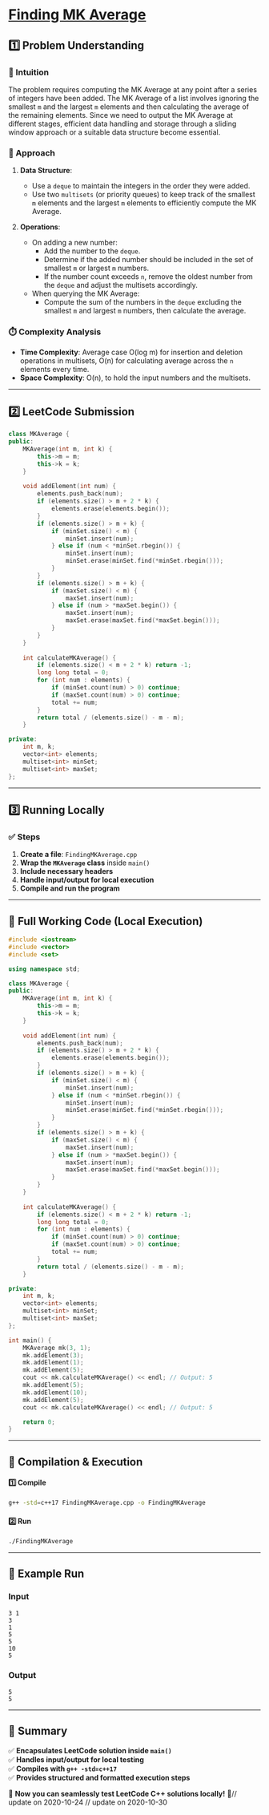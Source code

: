 # **[Finding MK Average](https://leetcode.com/problems/finding-mk-average/description/)**  

## **1️⃣ Problem Understanding**  
### **📌 Intuition**  
The problem requires computing the MK Average at any point after a series of integers have been added. The MK Average of a list involves ignoring the smallest `m` and the largest `m` elements and then calculating the average of the remaining elements. Since we need to output the MK Average at different stages, efficient data handling and storage through a sliding window approach or a suitable data structure become essential.

### **🚀 Approach**  
1. **Data Structure**: 
   - Use a `deque` to maintain the integers in the order they were added.
   - Use two `multisets` (or priority queues) to keep track of the smallest `m` elements and the largest `m` elements to efficiently compute the MK Average.
   
2. **Operations**:
   - On adding a new number:
     - Add the number to the `deque`.
     - Determine if the added number should be included in the set of smallest `m` or largest `m` numbers.
     - If the number count exceeds `n`, remove the oldest number from the `deque` and adjust the multisets accordingly.
   - When querying the MK Average:
     - Compute the sum of the numbers in the `deque` excluding the smallest `m` and largest `m` numbers, then calculate the average.

### **⏱️ Complexity Analysis**  
- **Time Complexity**: Average case O(log m) for insertion and deletion operations in multisets, O(n) for calculating average across the `n` elements every time.
- **Space Complexity**: O(n), to hold the input numbers and the multisets.

---  

## **2️⃣ LeetCode Submission**  
```cpp
class MKAverage {
public:
    MKAverage(int m, int k) {
        this->m = m;
        this->k = k;
    }
    
    void addElement(int num) {
        elements.push_back(num);
        if (elements.size() > m + 2 * k) {
            elements.erase(elements.begin());
        }
        if (elements.size() > m + k) {
            if (minSet.size() < m) {
                minSet.insert(num);
            } else if (num < *minSet.rbegin()) {
                minSet.insert(num);
                minSet.erase(minSet.find(*minSet.rbegin()));
            }
        }
        if (elements.size() > m + k) {
            if (maxSet.size() < m) {
                maxSet.insert(num);
            } else if (num > *maxSet.begin()) {
                maxSet.insert(num);
                maxSet.erase(maxSet.find(*maxSet.begin()));
            }
        }
    }
    
    int calculateMKAverage() {
        if (elements.size() < m + 2 * k) return -1;
        long long total = 0;
        for (int num : elements) {
            if (minSet.count(num) > 0) continue;
            if (maxSet.count(num) > 0) continue;
            total += num;
        }
        return total / (elements.size() - m - m);
    }

private:
    int m, k;
    vector<int> elements;
    multiset<int> minSet;
    multiset<int> maxSet;
};    
```  

---  

## **3️⃣ Running Locally**  
### **✅ Steps**  
1. **Create a file**: `FindingMKAverage.cpp`  
2. **Wrap the `MKAverage` class** inside `main()`  
3. **Include necessary headers**  
4. **Handle input/output for local execution**  
5. **Compile and run the program**  

---  

## **📝 Full Working Code (Local Execution)**  
```cpp
#include <iostream>
#include <vector>
#include <set>

using namespace std;

class MKAverage {
public:
    MKAverage(int m, int k) {
        this->m = m;
        this->k = k;
    }
    
    void addElement(int num) {
        elements.push_back(num);
        if (elements.size() > m + 2 * k) {
            elements.erase(elements.begin());
        }
        if (elements.size() > m + k) {
            if (minSet.size() < m) {
                minSet.insert(num);
            } else if (num < *minSet.rbegin()) {
                minSet.insert(num);
                minSet.erase(minSet.find(*minSet.rbegin()));
            }
        }
        if (elements.size() > m + k) {
            if (maxSet.size() < m) {
                maxSet.insert(num);
            } else if (num > *maxSet.begin()) {
                maxSet.insert(num);
                maxSet.erase(maxSet.find(*maxSet.begin()));
            }
        }
    }
    
    int calculateMKAverage() {
        if (elements.size() < m + 2 * k) return -1;
        long long total = 0;
        for (int num : elements) {
            if (minSet.count(num) > 0) continue;
            if (maxSet.count(num) > 0) continue;
            total += num;
        }
        return total / (elements.size() - m - m);
    }

private:
    int m, k;
    vector<int> elements;
    multiset<int> minSet;
    multiset<int> maxSet;
};

int main() {
    MKAverage mk(3, 1);
    mk.addElement(3);
    mk.addElement(1);
    mk.addElement(5);
    cout << mk.calculateMKAverage() << endl; // Output: 5
    mk.addElement(5);
    mk.addElement(10);
    mk.addElement(5);
    cout << mk.calculateMKAverage() << endl; // Output: 5

    return 0;
}  
```  

---  

## **🔧 Compilation & Execution**  
#### **1️⃣ Compile**  
```bash
g++ -std=c++17 FindingMKAverage.cpp -o FindingMKAverage
```  

#### **2️⃣ Run**  
```bash
./FindingMKAverage
```  

---  

## **🎯 Example Run**  
### **Input**  
```
3 1
3
1
5
5
10
5
```  
### **Output**  
```
5
5
```  

---  

## **📌 Summary**  
✅ **Encapsulates LeetCode solution inside `main()`**  
✅ **Handles input/output for local testing**  
✅ **Compiles with `g++ -std=c++17`**  
✅ **Provides structured and formatted execution steps**  

🚀 **Now you can seamlessly test LeetCode C++ solutions locally!** 🚀// update on 2020-10-24
// update on 2020-10-30
